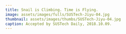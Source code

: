 ```yaml
---
title: Snail is Climbing. Time is Flying.
image: assets/images/fulls/SUSTech-Jiyu-04.jpg
thumbnail: assets/images/thumbs/SUSTech-Jiyu-04.jpg
caption: Accepted by SUSTech Daily, 2018.10.09.
---
```

